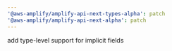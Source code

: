 ```yaml
---
'@aws-amplify/amplify-api-next-types-alpha': patch
'@aws-amplify/amplify-api-next-alpha': patch
---
```


add type-level support for implicit fields
